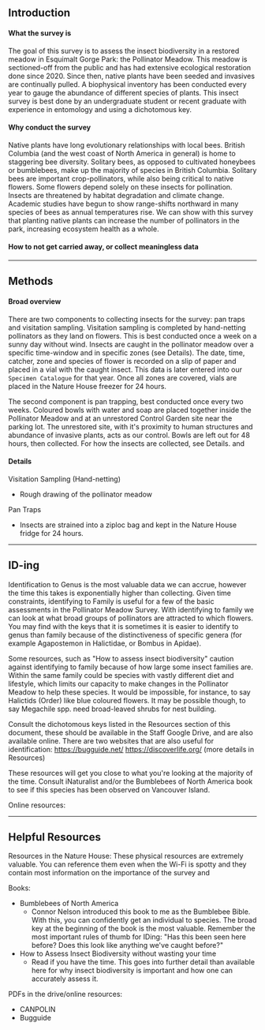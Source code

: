 
## Introduction
#### What the survey is
The goal of this survey is to assess the insect biodiversity in a restored meadow in Esquimalt Gorge Park: the Pollinator Meadow. This meadow is sectioned-off from the public and has had extensive ecological restoration done since 2020. Since then, native plants have been seeded and invasives are continually pulled. A biophysical inventory has been conducted every year to gauge the abundance of different species of plants. This insect survey is best done by an undergraduate student or recent graduate with experience in entomology and using a dichotomous key. 
#### Why conduct the survey
Native plants have long evolutionary relationships with local bees. British Columbia (and the west coast of North America in general) is home to staggering bee diversity. Solitary bees, as opposed to cultivated honeybees or bumblebees, make up the majority of species in British Columbia. Solitary bees are important crop-pollinators, while also being critical to native flowers. Some flowers depend solely on these insects for pollination. Insects are threatened by habitat degradation and climate change. Academic studies have begun to show range-shifts northward in many species of bees as annual temperatures rise. We can show with this survey that planting native plants can increase the number of pollinators in the park, increasing ecosystem health as a whole.

#### How to not get carried away, or collect meaningless data



****

## Methods
#### Broad overview
There are two components to collecting insects for the survey: pan traps and visitation sampling. Visitation sampling is completed by hand-netting pollinators as they land on flowers. This is best conducted once a week on a sunny day without wind. Insects are caught in the pollinator meadow over a specific time-window and in specific zones (see Details). The date, time, catcher, zone and species of flower is recorded on a slip of paper and placed in a vial with the caught insect. This data is later entered into our `Specimen Catalogue` for that year. Once all zones are covered, vials are placed in the Nature House freezer for 24 hours.

The second component is pan trapping, best conducted once every two weeks. Coloured bowls with water and soap are placed together inside the Pollinator Meadow and at an unrestored Control Garden site near the parking lot. The unrestored site, with it's proximity to human structures and abundance of invasive plants, acts as our control. Bowls are left out for 48 hours, then collected. For how the insects are collected, see Details. and 

#### Details
Visitation Sampling (Hand-netting)
- Rough drawing of the pollinator meadow

Pan Traps
- Insects are strained into a ziploc bag and kept in the Nature House fridge for 24 hours.



****

## ID-ing

Identification to Genus is the most valuable data we can accrue, however the time this takes is exponentially higher than collecting. Given time constraints, identifying to Family is useful for a few of the basic assessments in the Pollinator Meadow Survey. With identifying to family we can look at what broad groups of pollinators are attracted to which flowers. You may find with the keys that it is sometimes it is easier to identify to genus than family because of the distinctiveness of specific genera (for example Agapostemon in Halictidae, or Bombus in Apidae).

Some resources, such as "How to assess insect biodiversity" caution against identifying to family because of how large some insect families are. Within the same family could be species with vastly different diet and lifestyle, which limits our capacity to make changes in the Pollinator Meadow to help these species. It would be impossible, for instance, to say Halictids (Order) like blue coloured flowers. It may be possible though, to say Megachile spp. need broad-leaved shrubs for nest building.

Consult the dichotomous keys listed in the Resources section of this document, these should be available in the Staff Google Drive, and are also available online. There are two websites that are also useful for identification: https://bugguide.net/
https://discoverlife.org/ (more details in Resources)


These resources will get you close to what you're looking at the majority of the time. Consult iNaturalist and/or the Bumblebees of North America book to see if this species has been observed on Vancouver Island.

Online resources: 


****

## Helpful Resources
Resources in the Nature House:
These physical resources are extremely valuable. You can reference them even when the Wi-Fi is spotty and they contain most information on the importance of the survey and 

Books: 
- Bumblebees of North America
	- Connor Nelson introduced this book to me as the Bumblebee Bible. With this, you can confidently get an individual to species. The broad key at the beginning of the book is the most valuable. Remember the most important rules of thumb for IDing: "Has this been seen here before? Does this look like anything we've caught before?" 
- How to Assess Insect Biodiversity without wasting your time
	- Read if you have the time. This goes into further detail than available here for why insect biodiversity is important and how one can accurately assess it.

PDFs in the drive/online resources:
- CANPOLIN
- Bugguide

